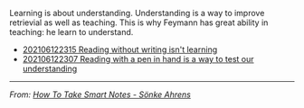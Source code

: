 Learning is about understanding. Understanding is a way to improve retrievial as well as teaching. This is why Feymann has great ability in teaching: he learn to understand. 

- [202106122315 Reading without writing isn't learning](202106122315%20Reading%20without%20writing%20isn't%20learning.md)
- [202106122307 Reading with a pen in hand is a way to test our understanding](202106122307%20Reading%20with%20a%20pen%20in%20hand%20is%20a%20way%20to%20test%20our%20understanding.md)

---
*From: [How To Take Smart Notes - Sönke Ahrens](How%20To%20Take%20Smart%20Notes%20-%20Sönke%20Ahrens.md)*

